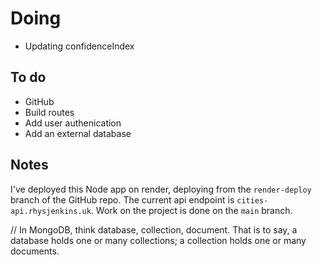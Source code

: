 # Doing

-   Updating confidenceIndex

## To do

-   GitHub
-   Build routes
-   Add user authenication
-   Add an external database

## Notes

I've deployed this Node app on render, deploying from the `render-deploy` branch of the GitHub repo. The current api endpoint is `cities-api.rhysjenkins.uk`. Work on the project is done on the `main` branch.

// In MongoDB, think database, collection, document. That is to say, a database holds one or many collections; a collection holds one or many documents.
